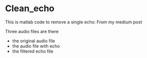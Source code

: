 # Clean_echo
This is matlab code to remove a single echo: From my medium post

Three audio files are there
- the original audio file
- the audio file with echo
- the filtered echo file


